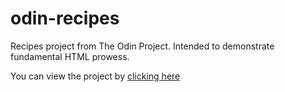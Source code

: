 # odin-recipes

Recipes project from The Odin Project. Intended to demonstrate fundamental HTML prowess.

You can view the project by <a href="https://asvirts.github.io/odin-recipes/">clicking here</a>
